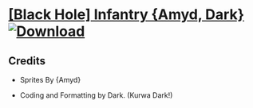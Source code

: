 # [\[Black Hole\] Infantry {Amyd, Dark}](https://git.io/JSwkx) [![Download](https://img.shields.io/badge/Download--red?style=social&logo=github)](https://git.io/JSwIZ)



## Credits

- Sprites By {Amyd}

- Coding and Formatting by Dark. (Kurwa Dark!)

